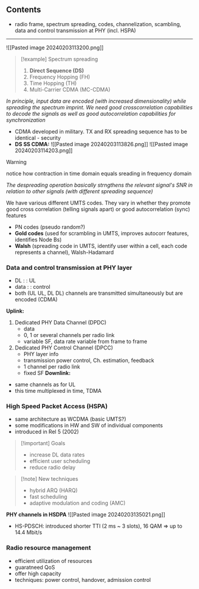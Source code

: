 ## Contents
- radio frame, spectrum spreading, codes, channelization, scambling, data and control transmission at PHY (incl. HSPA)
---
![[Pasted image 20240203113200.png]]

>[!example] Spectrum spreading
>1. **Direct Sequence (DS)**
>2. Frequency Hopping (FH)
>3. Time Hopping (TH)
>4. Multi-Carrier CDMA (MC-CDMA)

*In principle, input data are encoded (with increased dimensionality) while spreading the spectrum imprint. We need good crosscorrelation capabilities to decode the signals as well as good autocorrelation capabilities for synchronization*

- CDMA developed in military. TX and RX spreading sequence has to be identical - security
- **DS SS CDMA:**
![[Pasted image 20240203113826.png]]
![[Pasted image 20240203114203.png]]
>[!warning]
>notice how contraction in time domain equals sreading in frequency domain

*The despreading operation basically strngthens the relevant signal's SNR in relation to other signals (with different spreading sequence)*

We have various different UMTS codes. They vary in whether they promote good cross correlation (telling signals apart) or good autocorrelation (sync) features
- PN codes (pseudo random?)
- **Gold codes** (used for scrambling in UMTS, improves autocorr features, identifies Node Bs)
- **Walsh** (spreading code in UMTS, identify user within a cell, each code represents a channel), Walsh-Hadamard


### Data and control transmission at PHY layer

- DL : : UL
- data : : control
- both (UL UL, DL DL) channels are transmitted simultaneously but are encoded (CDMA)

**Uplink:**
1. Dedicated PHY Data Channel (DPDC)
	- data
	-  0, 1 or several channels per radio link
	- variable SF, data rate variable from frame to frame
2. Dedicated PHY Control Channel (DPCC)
	- PHY layer info
	- transmission power control, Ch. estimation, feedback
	- 1 channel per radio link
	- fixed SF
**Downlink:**
- same channels as for UL
- this time multiplexed in time, TDMA

### High Speed Packet Access (HSPA)
- same architecture as WCDMA (basic UMTS?)
- some modifications in HW and SW of individual components
- introduced in Rel 5 (2002)

>[!important] Goals
>- increase DL data rates
>- efficient user scheduling
>- reduce radio delay

>[!note] New techniques
>- hybrid ARQ (HARQ)
>- fast scheduling
>- adaptive modulation and coding (AMC)

**PHY channels in HSDPA**
![[Pasted image 20240203135021.png]]
- HS-PDSCH: introduced shorter TTI (2 ms ~ 3 slots), 16 QAM => up to 14.4 Mbit/s

### Radio resource management
- efficient utilization of resources
- guaratneed QoS
- offer high capacity
- techniques: power control, handover, admission control



